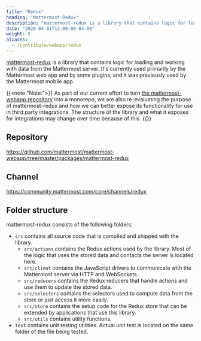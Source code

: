 ```yaml
---
title: "Redux"
heading: "Mattermost-Redux"
description: "mattermost-redux is a library that contains logic for loading and working with data from the Mattermost server."
date: "2020-04-01T12:00:00-04:00"
weight: 8
aliases:
  - /contribute/webapp/redux
---
```


[mattermost-redux](https://github.com/mattermost/mattermost-webapp/tree/master/packages/mattermost-redux) is a library that contains logic for loading and working with data from the Mattermost server. It's currently used primarily by the Mattermost web app and by some plugins, and it was previously used by the Mattermost mobile app.

{{<note "Note:">}}
As part of our current effort to turn [the mattermost-webapp repository](https://github.com/mattermost/mattermost-webapp) into a monorepo, we are also re-evaluating the purpose of mattermost-redux and how we can better expose its functionality for use in third party integrations. The structure of the library and what it exposes for integrations may change over time because of this.
{{</note>}}

## Repository

https://github.com/mattermost/mattermost-webapp/tree/master/packages/mattermost-redux

## Channel

https://community.mattermost.com/core/channels/redux

## Folder structure

mattermost-redux consists of the following folders:

- `src` contains all source code that is compiled and shipped with the library.
    - `src/actions` contains the Redux actions used by the library. Most of the logic that uses the stored data and contacts the server is located here.
    - `src/client` contains the JavaScript drivers to communicate with the Mattermost server via HTTP and WebSockets.
    - `src/reducers` contains the Redux reducers that handle actions and use them to update the stored data.
    - `src/selectors` contains the selectors used to compute data from the store or just access it more easily.
    - `src/store` contains the setup code for the Redux store that can be extended by applications that use this library.
    - `src/utils` contains utility functions.
- `test` contains unit testing utilities. Actual unit test is located on the same folder of the file being tested.
